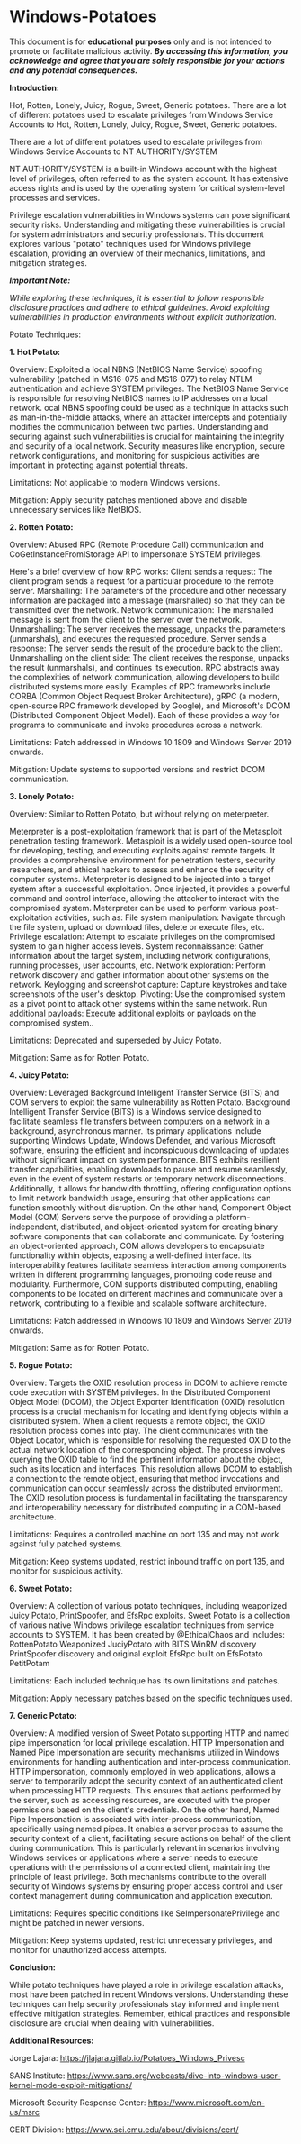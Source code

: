 # Windows-Potatoes


This document is for **educational purposes** only and is not intended to promote or facilitate malicious activity. _**By accessing this information, you acknowledge and agree that you are solely responsible for your actions and any potential consequences.**_

**Introduction:**

Hot, Rotten, Lonely, Juicy, Rogue, Sweet, Generic potatoes. There are a lot of different potatoes used to escalate privileges from Windows Service Accounts to Hot, Rotten, Lonely, Juicy, Rogue, Sweet, Generic potatoes.

There are a lot of different potatoes used to escalate privileges from Windows Service Accounts to NT AUTHORITY/SYSTEM 

NT AUTHORITY/SYSTEM is a built-in Windows account with the highest level of privileges, often referred to as the system account. It has extensive access rights and is used by the operating system for critical system-level processes and services.

Privilege escalation vulnerabilities in Windows systems can pose significant security risks. Understanding and mitigating these vulnerabilities is crucial for system administrators and security professionals. This document explores various "potato" techniques used for Windows privilege escalation, providing an overview of their mechanics, limitations, and mitigation strategies.

_**Important Note:**_

_While exploring these techniques, it is essential to follow responsible disclosure practices and adhere to ethical guidelines. Avoid exploiting vulnerabilities in production environments without explicit authorization._

Potato Techniques:

**1. Hot Potato:**

Overview: Exploited a local NBNS (NetBIOS Name Service) spoofing vulnerability (patched in MS16-075 and MS16-077) to relay NTLM authentication and achieve SYSTEM privileges. The NetBIOS Name Service is responsible for resolving NetBIOS names to IP addresses on a local network. ocal NBNS spoofing could be used as a technique in attacks such as man-in-the-middle attacks, where an attacker intercepts and potentially modifies the communication between two parties. Understanding and securing against such vulnerabilities is crucial for maintaining the integrity and security of a local network. Security measures like encryption, secure network configurations, and monitoring for suspicious activities are important in protecting against potential threats.

Limitations: Not applicable to modern Windows versions. 

Mitigation: Apply security patches mentioned above and disable unnecessary services like NetBIOS.

**2. Rotten Potato:**

Overview: Abused RPC (Remote Procedure Call) communication and CoGetInstanceFromIStorage API to impersonate SYSTEM privileges.

Here's a brief overview of how RPC works:
Client sends a request: The client program sends a request for a particular procedure to the remote server.
Marshalling: The parameters of the procedure and other necessary information are packaged into a message (marshalled) so that they can be transmitted over the network. Network communication: The marshalled message is sent from the client to the server over the network. 
Unmarshalling: The server receives the message, unpacks the parameters (unmarshals), and executes the requested procedure.
Server sends a response: The server sends the result of the procedure back to the client.
Unmarshalling on the client side: The client receives the response, unpacks the result (unmarshals), and continues its execution.
RPC abstracts away the complexities of network communication, allowing developers to build distributed systems more easily. Examples of RPC frameworks include CORBA (Common Object Request Broker Architecture), gRPC (a modern, open-source RPC framework developed by Google), and Microsoft's DCOM (Distributed Component Object Model). Each of these provides a way for programs to communicate and invoke procedures across a network.

Limitations: Patch addressed in Windows 10 1809 and Windows Server 2019 onwards.

Mitigation: Update systems to supported versions and restrict DCOM communication.

**3. Lonely Potato:**

Overview: Similar to Rotten Potato, but without relying on meterpreter.

Meterpreter is a post-exploitation framework that is part of the Metasploit penetration testing framework. Metasploit is a widely used open-source tool for developing, testing, and executing exploits against remote targets. It provides a comprehensive environment for penetration testers, security researchers, and ethical hackers to assess and enhance the security of computer systems. Meterpreter is designed to be injected into a target system after a successful exploitation. Once injected, it provides a powerful command and control interface, allowing the attacker to interact with the compromised system. Meterpreter can be used to perform various post-exploitation activities, such as:
File system manipulation: Navigate through the file system, upload or download files, delete or execute files, etc.
Privilege escalation: Attempt to escalate privileges on the compromised system to gain higher access levels.
System reconnaissance: Gather information about the target system, including network configurations, running processes, user accounts, etc.
Network exploration: Perform network discovery and gather information about other systems on the network.
Keylogging and screenshot capture: Capture keystrokes and take screenshots of the user's desktop.
Pivoting: Use the compromised system as a pivot point to attack other systems within the same network.
Run additional payloads: Execute additional exploits or payloads on the compromised system..

Limitations: Deprecated and superseded by Juicy Potato.

Mitigation: Same as for Rotten Potato.

**4. Juicy Potato:**

Overview: Leveraged Background Intelligent Transfer Service (BITS) and COM servers to exploit the same vulnerability as Rotten Potato.
Background Intelligent Transfer Service (BITS) is a Windows service designed to facilitate seamless file transfers between computers on a network in a background, asynchronous manner. Its primary applications include supporting Windows Update, Windows Defender, and various Microsoft software, ensuring the efficient and inconspicuous downloading of updates without significant impact on system performance. BITS exhibits resilient transfer capabilities, enabling downloads to pause and resume seamlessly, even in the event of system restarts or temporary network disconnections. Additionally, it allows for bandwidth throttling, offering configuration options to limit network bandwidth usage, ensuring that other applications can function smoothly without disruption. On the other hand, Component Object Model (COM) Servers serve the purpose of providing a platform-independent, distributed, and object-oriented system for creating binary software components that can collaborate and communicate. By fostering an object-oriented approach, COM allows developers to encapsulate functionality within objects, exposing a well-defined interface. Its interoperability features facilitate seamless interaction among components written in different programming languages, promoting code reuse and modularity. Furthermore, COM supports distributed computing, enabling components to be located on different machines and communicate over a network, contributing to a flexible and scalable software architecture.

Limitations: Patch addressed in Windows 10 1809 and Windows Server 2019 onwards.

Mitigation: Same as for Rotten Potato.

**5. Rogue Potato:**

Overview: Targets the OXID resolution process in DCOM to achieve remote code execution with SYSTEM privileges.
In the Distributed Component Object Model (DCOM), the Object Exporter Identification (OXID) resolution process is a crucial mechanism for locating and identifying objects within a distributed system. When a client requests a remote object, the OXID resolution process comes into play. The client communicates with the Object Locator, which is responsible for resolving the requested OXID to the actual network location of the corresponding object. The process involves querying the OXID table to find the pertinent information about the object, such as its location and interfaces. This resolution allows DCOM to establish a connection to the remote object, ensuring that method invocations and communication can occur seamlessly across the distributed environment. The OXID resolution process is fundamental in facilitating the transparency and interoperability necessary for distributed computing in a COM-based architecture.

Limitations: Requires a controlled machine on port 135 and may not work against fully patched systems.

Mitigation: Keep systems updated, restrict inbound traffic on port 135, and monitor for suspicious activity.

**6. Sweet Potato:**

Overview: A collection of various potato techniques, including weaponized Juicy Potato, PrintSpoofer, and EfsRpc exploits. 
Sweet Potato is a collection of various native Windows privilege escalation techniques from service accounts to SYSTEM. It has been created by @EthicalChaos and includes:
RottenPotato
Weaponized JuciyPotato with BITS WinRM discovery
PrintSpoofer discovery and original exploit
EfsRpc built on EfsPotato
PetitPotam

Limitations: Each included technique has its own limitations and patches.

Mitigation: Apply necessary patches based on the specific techniques used.

**7. Generic Potato:**

Overview: A modified version of Sweet Potato supporting HTTP and named pipe impersonation for local privilege escalation. 
HTTP Impersonation and Named Pipe Impersonation are security mechanisms utilized in Windows environments for handling authentication and inter-process communication. HTTP impersonation, commonly employed in web applications, allows a server to temporarily adopt the security context of an authenticated client when processing HTTP requests. This ensures that actions performed by the server, such as accessing resources, are executed with the proper permissions based on the client's credentials. On the other hand, Named Pipe Impersonation is associated with inter-process communication, specifically using named pipes. It enables a server process to assume the security context of a client, facilitating secure actions on behalf of the client during communication. This is particularly relevant in scenarios involving Windows services or applications where a server needs to execute operations with the permissions of a connected client, maintaining the principle of least privilege. Both mechanisms contribute to the overall security of Windows systems by ensuring proper access control and user context management during communication and application execution.

Limitations: Requires specific conditions like SeImpersonatePrivilege and might be patched in newer versions.

Mitigation: Keep systems updated, restrict unnecessary privileges, and monitor for unauthorized access attempts.

**Conclusion:**

While potato techniques have played a role in privilege escalation attacks, most have been patched in recent Windows versions. Understanding these techniques can help security professionals stay informed and implement effective mitigation strategies. Remember, ethical practices and responsible disclosure are crucial when dealing with vulnerabilities.

**Additional Resources:**

Jorge Lajara: https://jlajara.gitlab.io/Potatoes_Windows_Privesc

SANS Institute: https://www.sans.org/webcasts/dive-into-windows-user-kernel-mode-exploit-mitigations/

Microsoft Security Response Center: https://www.microsoft.com/en-us/msrc

CERT Division: https://www.sei.cmu.edu/about/divisions/cert/
